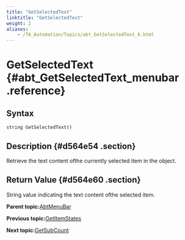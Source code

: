 ```yaml
--- 
title: "GetSelectedText"
linktitle: "GetSelectedText"
weight: 2
aliases: 
    - /TA_Automation/Topics/abt_GetSelectedText_6.html
---
```

# GetSelectedText {#abt_GetSelectedText_menubar .reference}

## Syntax

`string GetSelectedText()`

## Description {#d564e54 .section}

Retrieve the text content ofthe currently selected item in the object.

## Return Value {#d564e60 .section}

String value indicating the text content ofthe selected item.

**Parent topic:**[AbtMenuBar](../../TA_Automation/Topics/abt_AbtMenuBar.html)

**Previous topic:**[GetItemStates](../../TA_Automation/Topics/abt_GetItemState_6.html)

**Next topic:**[GetSubCount](../../TA_Automation/Topics/abt_GetSubCount_6.html)

